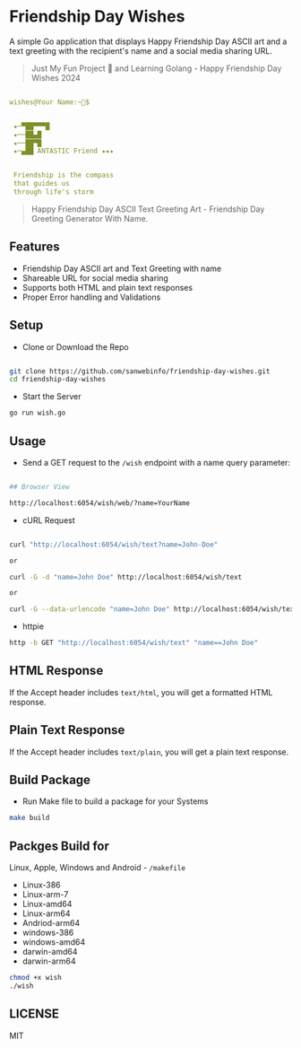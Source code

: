 # Friendship Day Wishes

A simple Go application that displays Happy Friendship Day ASCII art and a text greeting with the recipient's name and a social media sharing URL.  

> Just My Fun Project 🙂 and Learning Golang - Happy Friendship Day Wishes 2024  

```yaml

wishes@Your Name:~💚$


 ★─▀██▀▀▀█
 ★──██▄█
 ★──██▀█
 ★─▄██ ANTASTIC Friend ★★★


 Friendship is the compass
 that guides us
 through life's storm

```

> Happy Friendship Day ASCII Text Greeting Art - Friendship Day Greeting Generator With Name.  

## Features

- Friendship Day ASCII art and Text Greeting with name
- Shareable URL for social media sharing
- Supports both HTML and plain text responses
- Proper Error handling and Validations

## Setup

- Clone or Download the Repo

```sh

git clone https://github.com/sanwebinfo/friendship-day-wishes.git
cd friendship-day-wishes

```

- Start the Server

```sh
go run wish.go
```

## Usage

- Send a GET request to the `/wish` endpoint with a name query parameter:

```sh

## Browser View

http://localhost:6054/wish/web/?name=YourName

```

- cURL Request

```sh

curl "http://localhost:6054/wish/text?name=John-Doe"

or

curl -G -d "name=John Doe" http://localhost:6054/wish/text

or

curl -G --data-urlencode "name=John Doe" http://localhost:6054/wish/text

```

- httpie

```sh
http -b GET "http://localhost:6054/wish/text" "name==John Doe"
```

## HTML Response

If the Accept header includes `text/html`, you will get a formatted HTML response.

## Plain Text Response

If the Accept header includes `text/plain`, you will get a plain text response.

## Build Package

- Run Make file to build a package for your Systems

```sh
make build
```

## Packges Build for  

Linux, Apple, Windows and Android - `/makefile`  

- Linux-386
- Linux-arm-7
- Linux-amd64
- Linux-arm64
- Andriod-arm64
- windows-386
- windows-amd64
- darwin-amd64
- darwin-arm64

```sh
chmod +x wish
./wish
```

## LICENSE

MIT

